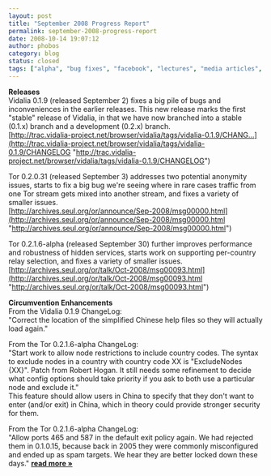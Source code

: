 ```yaml
---
layout: post
title: "September 2008 Progress Report"
permalink: september-2008-progress-report
date: 2008-10-14 19:07:12
author: phobos
category: blog
status: closed
tags: ["alpha", "bug fixes", "facebook", "lectures", "media articles", "progress report", "rpm", "stable", "tor browser bundle", "vidalia"]
---
```


**Releases**  
 Vidalia 0.1.9 (released September 2) fixes a big pile of bugs and inconveniences in the earlier releases. This new release marks the first "stable" release of Vidalia, in that we have now branched into a stable (0.1.x) branch and a development (0.2.x) branch.  
 [http://trac.vidalia-project.net/browser/vidalia/tags/vidalia-0.1.9/CHANG...](http://trac.vidalia-project.net/browser/vidalia/tags/vidalia-0.1.9/CHANGELOG "http://trac.vidalia-project.net/browser/vidalia/tags/vidalia-0.1.9/CHANGELOG")

Tor 0.2.0.31 (released September 3) addresses two potential anonymity issues, starts to fix a big bug we're seeing where in rare cases traffic from one Tor stream gets mixed into another stream, and fixes a variety of smaller issues.  
 [http://archives.seul.org/or/announce/Sep-2008/msg00000.html](http://archives.seul.org/or/announce/Sep-2008/msg00000.html "http://archives.seul.org/or/announce/Sep-2008/msg00000.html")

Tor 0.2.1.6-alpha (released September 30) further improves performance and robustness of hidden services, starts work on supporting per-country relay selection, and fixes a variety of smaller issues.  
 [http://archives.seul.org/or/talk/Oct-2008/msg00093.html](http://archives.seul.org/or/talk/Oct-2008/msg00093.html "http://archives.seul.org/or/talk/Oct-2008/msg00093.html")

**Circumvention Enhancements**  
 From the Vidalia 0.1.9 ChangeLog:  
 "Correct the location of the simplified Chinese help files so they will actually load again."

From the Tor 0.2.1.6-alpha ChangeLog:  
 "Start work to allow node restrictions to include country codes. The syntax to exclude nodes in a country with country code XX is "ExcludeNodes {XX}". Patch from Robert Hogan. It still needs some refinement to decide what config options should take priority if you ask to both use a particular node and exclude it."  
 This feature should allow users in China to specify that they don't want to enter (and/or exit) in China, which in theory could provide stronger security for them.

From the Tor 0.2.1.6-alpha ChangeLog:  
 "Allow ports 465 and 587 in the default exit policy again. We had rejected them in 0.1.0.15, because back in 2005 they were commonly misconfigured and ended up as spam targets. We hear they are better locked down these days." [**read more »**](https://blog.torproject.org/blog/september-2008-progress-report)
